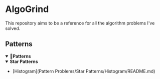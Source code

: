 # AlgoGrind
This repository aims to be a reference for all the algorithm problems I've solved.

## Patterns

<details open>
<summary>💚<b>Patterns</b></summary>
  
<details open>
<summary><b>Star Patterns</b></summary>
  
  - [Histogram](Pattern Problems/Star Patterns/Histogram/README.md)
  
</details>
  
</details>
